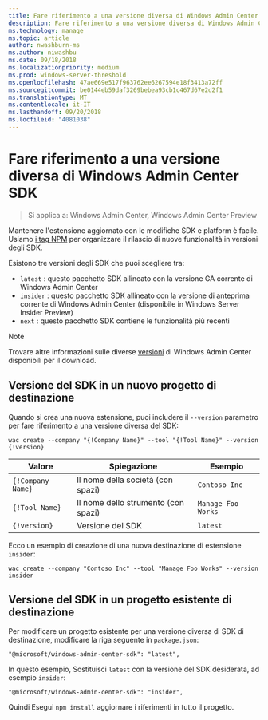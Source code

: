 ```yaml
---
title: Fare riferimento a una versione diversa di Windows Admin Center SDK
description: Fare riferimento a una versione diversa di Windows Admin Center SDK (Project Honolulu)
ms.technology: manage
ms.topic: article
author: nwashburn-ms
ms.author: niwashbu
ms.date: 09/18/2018
ms.localizationpriority: medium
ms.prod: windows-server-threshold
ms.openlocfilehash: 47ae669e517f963762ee6267594e18f3413a72ff
ms.sourcegitcommit: be0144eb59daf3269bebea93cb1c467d67e2d2f1
ms.translationtype: MT
ms.contentlocale: it-IT
ms.lasthandoff: 09/20/2018
ms.locfileid: "4081038"
---
```

# Fare riferimento a una versione diversa di Windows Admin Center SDK

>Si applica a: Windows Admin Center, Windows Admin Center Preview

Mantenere l'estensione aggiornato con le modifiche SDK e platform è facile.  Usiamo [i tag NPM](https://www.npmjs.com/package/@microsoft/windows-admin-center-sdk) per organizzare il rilascio di nuove funzionalità in versioni degli SDK.

Esistono tre versioni degli SDK che puoi scegliere tra:

* ```latest``` : questo pacchetto SDK allineato con la versione GA corrente di Windows Admin Center
* ```insider``` : questo pacchetto SDK allineato con la versione di anteprima corrente di Windows Admin Center (disponibile in Windows Server Insider Preview)
* ```next``` : questo pacchetto SDK contiene le funzionalità più recenti

> [!NOTE]
> Trovare altre informazioni sulle diverse [versioni](https://aka.ms/WACDownloadPage) di Windows Admin Center disponibili per il download.

## Versione del SDK in un nuovo progetto di destinazione

Quando si crea una nuova estensione, puoi includere il ```--version``` parametro per fare riferimento a una versione diversa del SDK:

```
wac create --company "{!Company Name}" --tool "{!Tool Name}" --version {!version}
```

| Valore | Spiegazione | Esempio |
| ----- | ----------- | ------- |
| ```{!Company Name}``` | Il nome della società (con spazi) | ```Contoso Inc``` |
| ```{!Tool Name}``` | Il nome dello strumento (con spazi) | ```Manage Foo Works``` |
| ```{!version}``` | Versione del SDK | ```latest``` |

Ecco un esempio di creazione di una nuova destinazione di estensione ```insider```:

```
wac create --company "Contoso Inc" --tool "Manage Foo Works" --version insider
```

## Versione del SDK in un progetto esistente di destinazione

Per modificare un progetto esistente per una versione diversa di SDK di destinazione, modificare la riga seguente in ```package.json```:

```
"@microsoft/windows-admin-center-sdk": "latest",
```
In questo esempio, Sostituisci ```latest``` con la versione del SDK desiderata, ad esempio ```insider```:

```
"@microsoft/windows-admin-center-sdk": "insider",
```

Quindi Esegui ```npm install``` aggiornare i riferimenti in tutto il progetto.